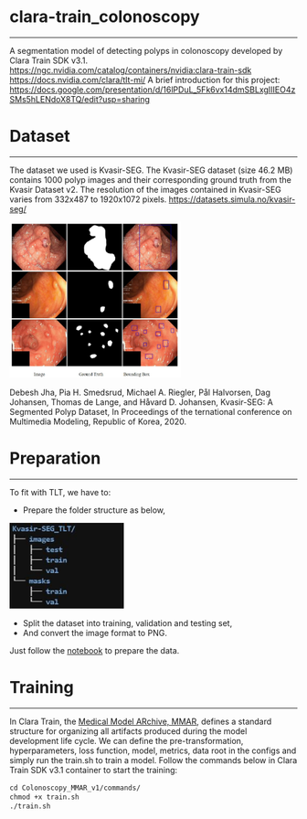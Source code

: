 # clara-train_colonoscopy
---
A segmentation model of detecting polyps in colonoscopy developed by Clara Train SDK v3.1.
https://ngc.nvidia.com/catalog/containers/nvidia:clara-train-sdk </br>
https://docs.nvidia.com/clara/tlt-mi/
A brief introduction for this project:
https://docs.google.com/presentation/d/16lPDuL_5Fk6vx14dmSBLxgIIIEO4zSMs5hLENdoX8TQ/edit?usp=sharing

# Dataset
---
The dataset we used is Kvasir-SEG. The Kvasir-SEG dataset (size 46.2 MB) contains 1000 polyp images and their corresponding ground truth from the Kvasir Dataset v2. The resolution of the images contained in Kvasir-SEG varies from 332x487 to 1920x1072 pixels.
https://datasets.simula.no/kvasir-seg/

<img src="./images/Kvasir-SEG.JPG" alt="drawing" width="300"/>

Debesh Jha, Pia H. Smedsrud, Michael A. Riegler, Pål Halvorsen, Dag Johansen, Thomas de Lange, and Håvard D. Johansen, Kvasir-SEG: A Segmented Polyp Dataset, In Proceedings of the ternational conference on Multimedia Modeling, Republic of Korea, 2020.

# Preparation
---
To fit with TLT, we have to:
- Prepare the folder structure as below,  

<img src="./images/tlt_format.JPG" alt="drawing" width="200"/>

- Split the dataset into training, validation and testing set, 
- And convert the image format to PNG.  

Just follow the <a href="./Convert2TLT_format.ipynb">notebook</a> to prepare the data.

# Training
---
In Clara Train, the <a href="https://docs.nvidia.com/clara/tlt-mi/nvmidl/mmar.html">Medical Model ARchive, MMAR</a>, defines a standard structure for organizing all artifacts produced during the model development life cycle. We can define the pre-transformation, hyperparameters, loss function, model, metrics, data root in the configs and simply run the train.sh to train a model.
Follow the commands below in Clara Train SDK v3.1 container to start the training:
```
cd Colonoscopy_MMAR_v1/commands/
chmod +x train.sh
./train.sh
```

